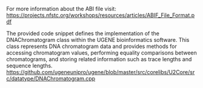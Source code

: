 For more information about the ABI file visit:
https://projects.nfstc.org/workshops/resources/articles/ABIF_File_Format.pdf

The provided code snippet defines the implementation of the DNAChromatogram class within the UGENE bioinformatics software. This class represents DNA chromatogram data and provides methods for accessing chromatogram values, performing equality comparisons between chromatograms, and storing related information such as trace lengths and sequence lengths.
https://github.com/ugeneunipro/ugene/blob/master/src/corelibs/U2Core/src/datatype/DNAChromatogram.cpp